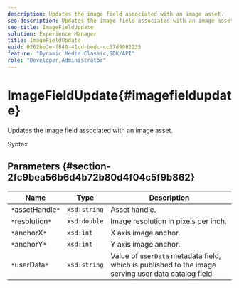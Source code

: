 ```yaml
---
description: Updates the image field associated with an image asset.
seo-description: Updates the image field associated with an image asset.
seo-title: ImageFieldUpdate
solution: Experience Manager
title: ImageFieldUpdate
uuid: 0262be3e-f840-41cd-bedc-cc37d9982235
feature: "Dynamic Media Classic,SDK/API"
role: "Developer,Administrator"
---
```


# ImageFieldUpdate{#imagefieldupdate}

Updates the image field associated with an image asset.

 Syntax 

## Parameters {#section-2fc9bea56b6d4b72b80d4f04c5f9b862}

|  Name  | Type  | Description  |
|---|---|---|
|  `*`assetHandle`*`  | `xsd:string`  | Asset handle.  |
|  `*`resolution`*`  | `xsd:double`  | Image resolution in pixels per inch.  |
|  `*`anchorX`*`  | `xsd:int`  | X axis image anchor.  |
|  `*`anchorY`*`  | `xsd:int`  | Y axis image anchor.  |
|  `*`userData`*`  | `xsd:string`  |Value of `userData` metadata field, which is published to the image serving user data catalog field.  |

